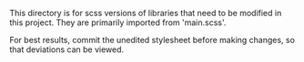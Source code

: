 This directory is for scss versions of libraries that need to be modified in
this project. They are primarily imported from 'main.scss'.

For best results, commit the unedited stylesheet before making changes, so that
deviations can be viewed.
